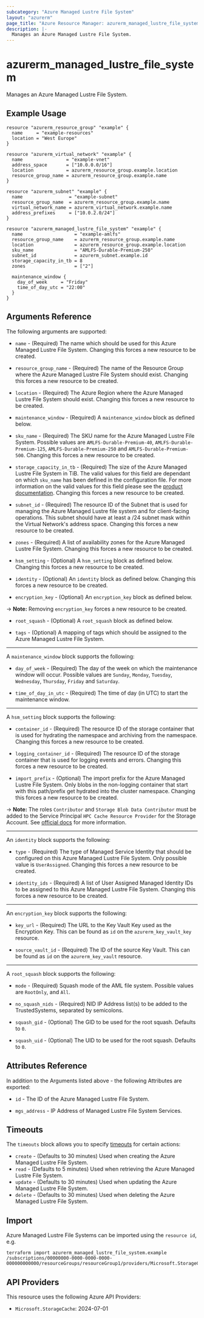 ```yaml
---
subcategory: "Azure Managed Lustre File System"
layout: "azurerm"
page_title: "Azure Resource Manager: azurerm_managed_lustre_file_system"
description: |-
  Manages an Azure Managed Lustre File System.
---
```


# azurerm_managed_lustre_file_system

Manages an Azure Managed Lustre File System.

## Example Usage

```hcl
resource "azurerm_resource_group" "example" {
  name     = "example-resources"
  location = "West Europe"
}

resource "azurerm_virtual_network" "example" {
  name                = "example-vnet"
  address_space       = ["10.0.0.0/16"]
  location            = azurerm_resource_group.example.location
  resource_group_name = azurerm_resource_group.example.name
}

resource "azurerm_subnet" "example" {
  name                 = "example-subnet"
  resource_group_name  = azurerm_resource_group.example.name
  virtual_network_name = azurerm_virtual_network.example.name
  address_prefixes     = ["10.0.2.0/24"]
}

resource "azurerm_managed_lustre_file_system" "example" {
  name                   = "example-amlfs"
  resource_group_name    = azurerm_resource_group.example.name
  location               = azurerm_resource_group.example.location
  sku_name               = "AMLFS-Durable-Premium-250"
  subnet_id              = azurerm_subnet.example.id
  storage_capacity_in_tb = 8
  zones                  = ["2"]

  maintenance_window {
    day_of_week     = "Friday"
    time_of_day_utc = "22:00"
  }
}
```

## Arguments Reference

The following arguments are supported:

* `name` - (Required) The name which should be used for this Azure Managed Lustre File System. Changing this forces a new resource to be created.

* `resource_group_name` - (Required) The name of the Resource Group where the Azure Managed Lustre File System should exist. Changing this forces a new resource to be created.

* `location` - (Required) The Azure Region where the Azure Managed Lustre File System should exist. Changing this forces a new resource to be created.

* `maintenance_window` - (Required) A `maintenance_window` block as defined below.

* `sku_name` - (Required) The SKU name for the Azure Managed Lustre File System. Possible values are `AMLFS-Durable-Premium-40`, `AMLFS-Durable-Premium-125`, `AMLFS-Durable-Premium-250` and `AMLFS-Durable-Premium-500`. Changing this forces a new resource to be created.

* `storage_capacity_in_tb` - (Required) The size of the Azure Managed Lustre File System in TiB. The valid values for this field are dependant on which `sku_name` has been defined in the configuration file. For more information on the valid values for this field please see the [product documentation](https://learn.microsoft.com/azure/azure-managed-lustre/create-file-system-resource-manager#file-system-type-and-size-options). Changing this forces a new resource to be created.


* `subnet_id` - (Required) The resource ID of the Subnet that is used for managing the Azure Managed Lustre file system and for client-facing operations. This subnet should have at least a /24 subnet mask within the Virtual Network's address space. Changing this forces a new resource to be created.

* `zones` - (Required) A list of availability zones for the Azure Managed Lustre File System. Changing this forces a new resource to be created.

* `hsm_setting` - (Optional) A `hsm_setting` block as defined below. Changing this forces a new resource to be created.

* `identity` - (Optional) An `identity` block as defined below. Changing this forces a new resource to be created.

* `encryption_key` - (Optional) An `encryption_key` block as defined below.

-> **Note:** Removing `encryption_key` forces a new resource to be created.

* `root_squash` - (Optional) A `root_squash` block as defined below.

* `tags` - (Optional) A mapping of tags which should be assigned to the Azure Managed Lustre File System.

---

A `maintenance_window` block supports the following:

* `day_of_week` - (Required) The day of the week on which the maintenance window will occur. Possible values are `Sunday`, `Monday`, `Tuesday`, `Wednesday`, `Thursday`, `Friday` and `Saturday`.

* `time_of_day_in_utc` - (Required) The time of day (in UTC) to start the maintenance window.

---

A `hsm_setting` block supports the following:

* `container_id` - (Required) The resource ID of the storage container that is used for hydrating the namespace and archiving from the namespace. Changing this forces a new resource to be created.

* `logging_container_id` - (Required) The resource ID of the storage container that is used for logging events and errors. Changing this forces a new resource to be created.

* `import_prefix` - (Optional) The import prefix for the Azure Managed Lustre File System. Only blobs in the non-logging container that start with this path/prefix get hydrated into the cluster namespace. Changing this forces a new resource to be created.

-> **Note:** The roles `Contributor` and `Storage Blob Data Contributor` must be added to the Service Principal `HPC Cache Resource Provider` for the Storage Account. See [official docs]( https://learn.microsoft.com/en-us/azure/azure-managed-lustre/amlfs-prerequisites#access-roles-for-blob-integration) for more information.

---

An `identity` block supports the following:

* `type` - (Required) The type of Managed Service Identity that should be configured on this Azure Managed Lustre File System. Only possible value is `UserAssigned`. Changing this forces a new resource to be created.

* `identity_ids` - (Required) A list of User Assigned Managed Identity IDs to be assigned to this Azure Managed Lustre File System. Changing this forces a new resource to be created.

---

An `encryption_key` block supports the following:

* `key_url` - (Required) The URL to the Key Vault Key used as the Encryption Key. This can be found as `id` on the `azurerm_key_vault_key` resource.

* `source_vault_id` - (Required) The ID of the source Key Vault. This can be found as `id` on the `azurerm_key_vault` resource.

---

A `root_squash` block supports the following:

* `mode` - (Required) Squash mode of the AML file system. Possible values are `RootOnly`, and `All`. 

* `no_squash_nids` - (Required) NID IP Address list(s) to be added to the TrustedSystems, separated by semicolons.

* `squash_gid` - (Optional) The GID to be used for the root squash. Defaults to `0`.

* `squash_uid` - (Optional) The UID to be used for the root squash. Defaults to `0`.

## Attributes Reference

In addition to the Arguments listed above - the following Attributes are exported:

* `id` - The ID of the Azure Managed Lustre File System.

* `mgs_address` - IP Address of Managed Lustre File System Services.

## Timeouts

The `timeouts` block allows you to specify [timeouts](https://www.terraform.io/docs/configuration/resources.html#timeouts) for certain actions:

* `create` - (Defaults to 30 minutes) Used when creating the Azure Managed Lustre File System.
* `read` - (Defaults to 5 minutes) Used when retrieving the Azure Managed Lustre File System.
* `update` - (Defaults to 30 minutes) Used when updating the Azure Managed Lustre File System.
* `delete` - (Defaults to 30 minutes) Used when deleting the Azure Managed Lustre File System.

## Import

Azure Managed Lustre File Systems can be imported using the `resource id`, e.g.

```shell
terraform import azurerm_managed_lustre_file_system.example /subscriptions/00000000-0000-0000-0000-000000000000/resourceGroups/resourceGroup1/providers/Microsoft.StorageCache/amlFilesystems/amlFilesystem1
```

## API Providers
<!-- This section is generated, changes will be overwritten -->
This resource uses the following Azure API Providers:

* `Microsoft.StorageCache`: 2024-07-01
